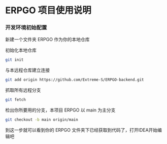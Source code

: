 # ERPGO 项目使用说明

### 开发环境初始配置

新建一个文件夹 ERPGO 作为你的本地仓库

初始化本地仓库

```bash
git init
```
与本远程仓库建立连接

```bash
git add origin https://github.com/Extreme-S/ERPGO-backend.git
```
抓取所有远程分支

```bash
git fetch
```
检出你所要用的分支，本项目 ERPGO 以 main 为主分支

```bash
git checkout -b main origin/main
```

到这一步就可以看到你的 ERPGO 文件夹下已经获取到代码了，打开IDEA开始编辑吧